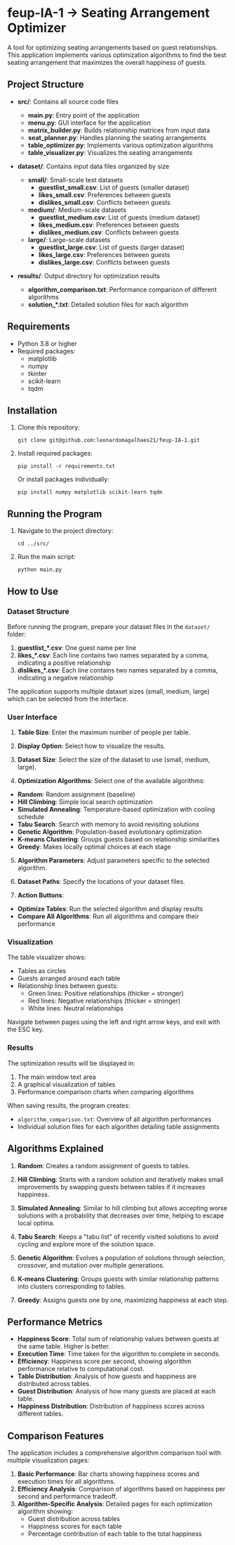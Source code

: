 # feup-IA-1 -> Seating Arrangement Optimizer

A tool for optimizing seating arrangements based on guest relationships. This application implements various optimization algorithms to find the best seating arrangement that maximizes the overall happiness of guests.

## Project Structure

- **src/**: Contains all source code files
  - **main.py**: Entry point of the application
  - **menu.py**: GUI interface for the application
  - **matrix_builder.py**: Builds relationship matrices from input data
  - **seat_planner.py**: Handles planning the seating arrangements
  - **table_optimizer.py**: Implements various optimization algorithms
  - **table_visualizer.py**: Visualizes the seating arrangements
  
- **dataset/**: Contains input data files organized by size
  - **small/**: Small-scale test datasets
    - **guestlist_small.csv**: List of guests (smaller dataset)
    - **likes_small.csv**: Preferences between guests
    - **dislikes_small.csv**: Conflicts between guests
  - **medium/**: Medium-scale datasets
    - **guestlist_medium.csv**: List of guests (medium dataset)
    - **likes_medium.csv**: Preferences between guests
    - **dislikes_medium.csv**: Conflicts between guests
  - **large/**: Large-scale datasets
    - **guestlist_large.csv**: List of guests (larger dataset)
    - **likes_large.csv**: Preferences between guests
    - **dislikes_large.csv**: Conflicts between guests
  
- **results/**: Output directory for optimization results
  - **algorithm_comparison.txt**: Performance comparison of different algorithms
  - **solution_*.txt**: Detailed solution files for each algorithm

## Requirements

- Python 3.8 or higher
- Required packages:
  - matplotlib
  - numpy
  - tkinter
  - scikit-learn
  - tqdm

## Installation

1. Clone this repository:
   ```
   git clone git@github.com:leonardomagalhaes21/feup-IA-1.git

   ```

2. Install required packages:
   ```
   pip install -r requirements.txt
   ```
   
   Or install packages individually:
   ```
   pip install numpy matplotlib scikit-learn tqdm
   ```

## Running the Program

1. Navigate to the project directory:
   ```
   cd ../src/
   ```

2. Run the main script:
   ```
   python main.py
   ```

## How to Use

### Dataset Structure

Before running the program, prepare your dataset files in the `dataset/` folder:

1. **guestlist_*.csv**: One guest name per line
2. **likes_*.csv**: Each line contains two names separated by a comma, indicating a positive relationship
3. **dislikes_*.csv**: Each line contains two names separated by a comma, indicating a negative relationship

The application supports multiple dataset sizes (small, medium, large) which can be selected from the interface.


### User Interface

1. **Table Size**: Enter the maximum number of people per table.

2. **Display Option**: Select how to visualize the results.

3. **Dataset Size**: Select the size of the dataset to use (small, medium, large).

4. **Optimization Algorithms**: Select one of the available algorithms:
- **Random**: Random assignment (baseline)
- **Hill Climbing**: Simple local search optimization
- **Simulated Annealing**: Temperature-based optimization with cooling schedule
- **Tabu Search**: Search with memory to avoid revisiting solutions
- **Genetic Algorithm**: Population-based evolutionary optimization
- **K-means Clustering**: Groups guests based on relationship similarities
- **Greedy**: Makes locally optimal choices at each stage

5. **Algorithm Parameters**: Adjust parameters specific to the selected algorithm.

6. **Dataset Paths**: Specify the locations of your dataset files.

7. **Action Buttons**:
- **Optimize Tables**: Run the selected algorithm and display results
- **Compare All Algorithms**: Run all algorithms and compare their performance

### Visualization

The table visualizer shows:
- Tables as circles
- Guests arranged around each table
- Relationship lines between guests:
  - Green lines: Positive relationships (thicker = stronger)
  - Red lines: Negative relationships (thicker = stronger)
  - White lines: Neutral relationships

Navigate between pages using the left and right arrow keys, and exit with the ESC key.

### Results

The optimization results will be displayed in:
1. The main window text area
2. A graphical visualization of tables
3. Performance comparison charts when comparing algorithms

When saving results, the program creates:
- `algorithm_comparison.txt`: Overview of all algorithm performances
- Individual solution files for each algorithm detailing table assignments

## Algorithms Explained

1. **Random**: Creates a random assignment of guests to tables.

2. **Hill Climbing**: Starts with a random solution and iteratively makes small improvements by swapping guests between tables if it increases happiness.

3. **Simulated Annealing**: Similar to hill climbing but allows accepting worse solutions with a probability that decreases over time, helping to escape local optima.

4. **Tabu Search**: Keeps a "tabu list" of recently visited solutions to avoid cycling and explore more of the solution space.

5. **Genetic Algorithm**: Evolves a population of solutions through selection, crossover, and mutation over multiple generations.

6. **K-means Clustering**: Groups guests with similar relationship patterns into clusters corresponding to tables.

7. **Greedy**: Assigns guests one by one, maximizing happiness at each step.

## Performance Metrics

- **Happiness Score**: Total sum of relationship values between guests at the same table. Higher is better.
- **Execution Time**: Time taken for the algorithm to complete in seconds.
- **Efficiency**: Happiness score per second, showing algorithm performance relative to computational cost.
- **Table Distribution**: Analysis of how guests and happiness are distributed across tables.
- **Guest Distribution**: Analysis of how many guests are placed at each table.
- **Happiness Distribution**: Distribution of happiness scores across different tables.

## Comparison Features

The application includes a comprehensive algorithm comparison tool with multiple visualization pages:

1. **Basic Performance**: Bar charts showing happiness scores and execution times for all algorithms.
2. **Efficiency Analysis**: Comparison of algorithms based on happiness per second and performance tradeoff.
3. **Algorithm-Specific Analysis**: Detailed pages for each optimization algorithm showing:
   - Guest distribution across tables
   - Happiness scores for each table
   - Percentage contribution of each table to the total happiness